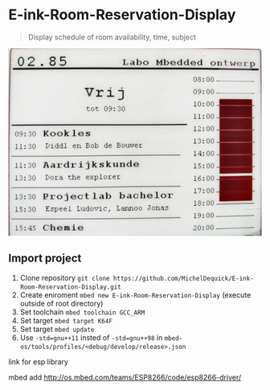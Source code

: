 # E-ink-Room-Reservation-Display
> Display schedule of room availability, time, subject

![alt text](Documentation\Images\e-Paper_Display_proof_of_concept.jpg)

## Import project
1. Clone repository `git clone https://github.com/MichelDequick/E-ink-Room-Reservation-Display.git`
2. Create eniroment `mbed new E-ink-Room-Reservation-Display` (execute outside of root directory)
3. Set toolchain `mbed toolchain GCC_ARM`
4. Set target `mbed target K64F`
5. Set target `mbed update`
6. Use `-std=gnu++11` insted of `-std=gnu++98` in `mbed-os/tools/profiles/<debug/develop/release>.json`


link for esp library

mbed add http://os.mbed.com/teams/ESP8266/code/esp8266-driver/


